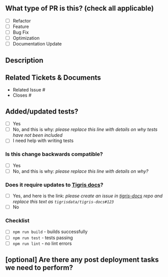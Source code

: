 ## What type of PR is this? (check all applicable)

- [ ] Refactor
- [ ] Feature
- [ ] Bug Fix
- [ ] Optimization
- [ ] Documentation Update

## Description

## Related Tickets & Documents

<!--
For pull requests that relate or close an issue, please include them
below.  We like to follow [Github's guidance on linking issues to pull requests](https://docs.github.com/en/issues/tracking-your-work-with-issues/linking-a-pull-request-to-an-issue).

For example having the text: "closes #1234" would connect the current pull
request to issue 1234.  And when we merge the pull request, Github will
automatically close the issue.
-->

- Related Issue #
- Closes #

## Added/updated tests?

- [ ] Yes
- [ ] No, and this is why: _please replace this line with details on why tests
      have not been included_
- [ ] I need help with writing tests

### Is this change backwards compatible?

- [ ] Yes
- [ ] No, and this is why: _please replace this line with details on why?_

### Does it require updates to [Tigris docs](https://docs.tigrisdata.com/)?

- [ ] Yes, and here is the link: _please create an issue in [tigris-docs](https://github.com/tigrisdata/tigris-docs/issues) repo
      and replace this text as `tigrisdata/tigris-docs#123`_
- [ ] No

### Checklist

- [ ] `npm run build` - builds successfully
- [ ] `npm run test` - tests passing
- [ ] `npm run lint` - no lint errors

## [optional] Are there any post deployment tasks we need to perform?
